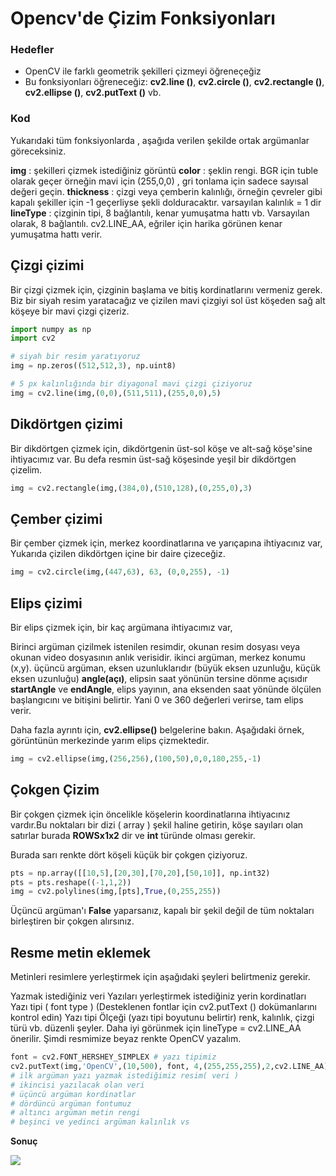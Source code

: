 # Opencv'de Çizim Fonksiyonları

### Hedefler

* OpenCV ile farklı geometrik şekilleri çizmeyi öğreneçeğiz
* Bu fonksiyonları öğreneceğiz: **cv2.line \(\)**, **cv2.circle \(\)**, **cv2.rectangle \(\)**, **cv2.ellipse \(\)**, **cv2.putText \(\)** vb.

### Kod

Yukarıdaki tüm fonksiyonlarda , aşağıda verilen şekilde ortak argümanlar göreceksiniz.

**img** : şekilleri çizmek istediğiniz görüntü **color** : şeklin rengi. BGR için tuble olarak geçer örneğin mavi için \(255,0,0\) , gri tonlama için sadece sayısal değeri geçin. **thickness** : çizgi veya çemberin kalınlığı, örneğin çevreler gibi kapalı şekiller için -1 geçerliyse şekli dolduracaktır. varsayılan kalınlık = 1 dir **lineType** : çizginin tipi, 8 bağlantılı, kenar yumuşatma hattı vb. Varsayılan olarak, 8 bağlantılı. cv2.LINE\_AA, eğriler için harika görünen kenar yumuşatma hattı verir.

## Çizgi çizimi

Bir çizgi çizmek için, çizginin başlama ve bitiş kordinatlarını vermeniz gerek. Biz bir siyah resim yaratacağız ve çizilen mavi çizgiyi sol üst köşeden sağ alt köşeye bir mavi çizgi çizeriz.

```python
import numpy as np
import cv2

# siyah bir resim yaratıyoruz
img = np.zeros((512,512,3), np.uint8)

# 5 px kalınlığında bir diyagonal mavi çizgi çiziyoruz
img = cv2.line(img,(0,0),(511,511),(255,0,0),5)
```

## Dikdörtgen çizimi

Bir dikdörtgen çizmek için, dikdörtgenin üst-sol köşe ve alt-sağ köşe'sine ihtiyacımız var. Bu defa resmin üst-sağ köşesinde yeşil bir dikdörtgen çizelim.

```python
img = cv2.rectangle(img,(384,0),(510,128),(0,255,0),3)
```

## Çember çizimi

Bir çember çizmek için, merkez koordinatlarına ve yarıçapına ihtiyacınız var, Yukarıda çizilen dikdörtgen içine bir daire çizeceğiz.

```python
img = cv2.circle(img,(447,63), 63, (0,0,255), -1)
```

## Elips çizimi

Bir elips çizmek için, bir kaç argümana ihtiyacımız var,

Birinci argüman çizilmek istenilen resimdir, okunan resim dosyası veya okunan video dosyasının anlık verisidir. ikinci argüman, merkez konumu \(x,y\). üçüncü argüman, eksen uzunluklarıdır \(büyük eksen uzunluğu, küçük eksen uzunluğu\) **angle\(açı\)**, elipsin saat yönünün tersine dönme açısıdır **startAngle** ve **endAngle**, elips yayının, ana eksenden saat yönünde ölçülen başlangıcını ve bitişini belirtir. Yani 0 ve 360 değerleri verirse, tam elips verir.

Daha fazla ayrıntı için, **cv2.ellipse\(\)** belgelerine bakın. Aşağıdaki örnek, görüntünün merkezinde yarım elips çizmektedir.

```python
img = cv2.ellipse(img,(256,256),(100,50),0,0,180,255,-1)
```

## Çokgen Çizim

Bir çokgen çizmek için öncelikle köşelerin koordinatlarına ihtiyacınız vardır.Bu noktaları bir dizi \( array \) şekil haline getirin, köşe sayıları olan satırlar burada **ROWSx1x2** dir ve **int** türünde olması gerekir.

Burada sarı renkte dört köşeli küçük bir çokgen çiziyoruz.

```python
pts = np.array([[10,5],[20,30],[70,20],[50,10]], np.int32)
pts = pts.reshape((-1,1,2))
img = cv2.polylines(img,[pts],True,(0,255,255))
```

Üçüncü argüman'ı **False** yaparsanız, kapalı bir şekil değil de tüm noktaları birleştiren bir çokgen alırsınız.

## Resme metin eklemek

Metinleri resimlere yerleştirmek için aşağıdaki şeyleri belirtmeniz gerekir.

Yazmak istediğiniz veri Yazıları yerleştirmek istediğiniz yerin kordinatları Yazı tipi \( font type \) \(Desteklenen fontlar için cv2.putText \(\) dokümanlarını kontrol edin\) Yazı tipi Ölçeği \(yazı tipi boyutunu belirtir\) renk, kalınlık, çizgi türü vb. düzenli şeyler. Daha iyi görünmek için lineType = cv2.LINE\_AA önerilir. Şimdi resmimize beyaz renkte OpenCV yazalım.

```python
font = cv2.FONT_HERSHEY_SIMPLEX # yazı tipimiz
cv2.putText(img,'OpenCV',(10,500), font, 4,(255,255,255),2,cv2.LINE_AA)
# ilk argüman yazı yazmak istediğimiz resim( veri )
# ikincisi yazılacak olan veri
# üçüncü argüman kordinatlar
# dördüncü argüman fontumuz
# altıncı argüman metin rengi
# beşinci ve yedinci argüman kalınlık vs
```

**Sonuç**

![](https://www.coogger.com/media/images/drawing.jpg)

